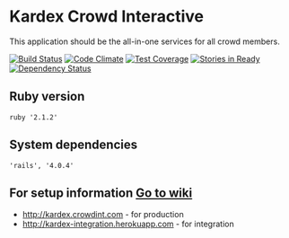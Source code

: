 # Kardex Crowd Interactive

This application should be the all-in-one services for all crowd members.

[![Build
Status](https://travis-ci.org/crowdint/kardex-crowdint-com.svg?branch=master)](https://travis-ci.org/crowdint/kardex-crowdint-com)
[![Code Climate](https://codeclimate.com/github/crowdint/kardex-crowdint-com/badges/gpa.svg)](https://codeclimate.com/github/crowdint/kardex-crowdint-com)
[![Test Coverage](https://codeclimate.com/github/crowdint/kardex-crowdint-com/badges/coverage.svg)](https://codeclimate.com/github/crowdint/kardex-crowdint-com)
[![Stories in Ready](https://badge.waffle.io/crowdint/kardex-crowdint-com.png?label=ready&title=Ready)](https://waffle.io/crowdint/kardex-crowdint-com)
[![Dependency Status](https://gemnasium.com/crowdint/kardex-crowdint-com.svg)](https://gemnasium.com/crowdint/kardex-crowdint-com)

## Ruby version

    ruby '2.1.2'

## System dependencies

    'rails', '4.0.4'

## For setup information [Go to wiki](https://github.com/crowdint/kardex-crowdint-com/wiki)

* http://kardex.crowdint.com - for production
* http://kardex-integration.herokuapp.com - for integration
